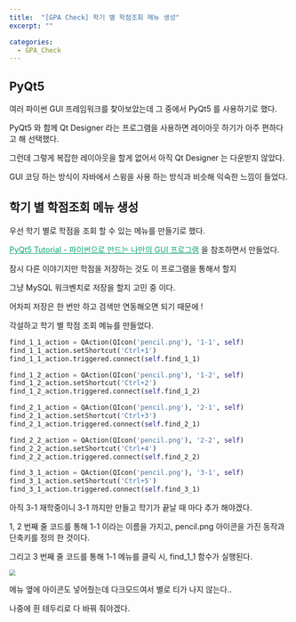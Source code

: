 ```yaml
---
title:  "[GPA Check] 학기 별 학점조회 메뉴 생성"
excerpt: ""

categories:
  - GPA_Check
---
```


## PyQt5

여러 파이썬 GUI 프레임워크를 찾아보았는데 그 중에서 PyQt5 를 사용하기로 했다.

PyQt5 와 함께 Qt Designer 라는 프로그램을 사용하면 레이아웃 하기가 아주 편하다고 해 선택했다.

그런데 그렇게 복잡한 레이아웃을 할게 없어서 아직 Qt Designer 는 다운받지 않았다.

GUI 코딩 하는 방식이 자바에서 스윙을 사용 하는 방식과 비슷해 익숙한 느낌이 들었다.

## 학기 별 학점조회 메뉴 생성

우선 학기 별로 학점을 조회 할 수 있는 메뉴를 만들기로 했다.

<a href="https://wikidocs.net/21849" style="color:#0FA678">PyQt5 Tutorial - 파이썬으로 만드는 나만의 GUI 프로그램</a> 을 참조하면서 만들었다.

잠시 다른 이야기지만 학점을 저장하는 것도 이 프로그램을 통해서 할지

그냥 MySQL 워크벤치로 저장을 할지 고민 중 이다.

어차피 저장은 한 번만 하고 검색만 연동해오면 되기 때문에 !

각설하고 학기 별 학점 조회 메뉴를 만들었다.

```python
find_1_1_action = QAction(QIcon('pencil.png'), '1-1', self)
find_1_1_action.setShortcut('Ctrl+1')
find_1_1_action.triggered.connect(self.find_1_1)

find_1_2_action = QAction(QIcon('pencil.png'), '1-2', self)
find_1_2_action.setShortcut('Ctrl+2')
find_1_2_action.triggered.connect(self.find_1_2)

find_2_1_action = QAction(QIcon('pencil.png'), '2-1', self)
find_2_1_action.setShortcut('Ctrl+3')
find_2_1_action.triggered.connect(self.find_2_1)

find_2_2_action = QAction(QIcon('pencil.png'), '2-2', self)
find_2_2_action.setShortcut('Ctrl+4')
find_2_2_action.triggered.connect(self.find_2_2)

find_3_1_action = QAction(QIcon('pencil.png'), '3-1', self)
find_3_1_action.setShortcut('Ctrl+5')
find_3_1_action.triggered.connect(self.find_3_1)
```

아직 3-1 재학중이니 3-1 까지만 만들고 학기가 끝날 때 마다 추가 해야겠다.

1, 2 번째 줄 코드를 통해 1-1 이라는 이름을 가지고, pencil.png 아이콘을 가진 동작과 단축키를 정의 한 것이다.

그리고 3 번째 줄 코드를 통해 1-1 메뉴를 클릭 시, find_1_1 함수가 실행된다.

<img src="https://nam-ki-bok.github.io/assets/images/toy_project/GPA_2.png" style="zoom:70%;" />

메뉴 옆에 아이콘도 넣어줬는데 다크모드여서 별로 티가 나지 않는다..

나중에 흰 테두리로 다 바꿔 줘야겠다.